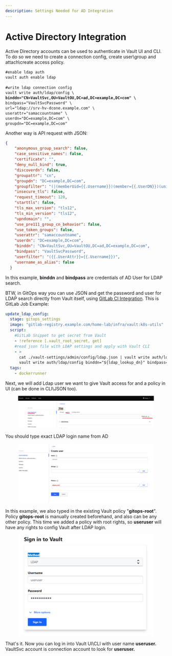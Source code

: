 ```yaml
---
description: Settings Needed for AD Integration
---
```


# Active Directory Integration

Active Directory accounts can be used to authenticate in Vault UI and CLI. To do so we need to create a connection config, create user\group and attach\create access policy.

<pre class="language-bash"><code class="lang-bash">#enable ldap auth
vault auth enable ldap

#write ldap connection config
vault write auth/ldap/config \
<strong>binddn="CN=VaultSvc,OU=VaultOU,DC=ad,DC=example,DC=com" \
</strong>bindpass="VaultSvcPassword" \
url="ldap://srv-hv-dcone.example.com" \
userattr="samaccountname" \
userdn="DC=example,DC=com" \
groupdn="DC=example,DC=com"
</code></pre>

Another way is API request with JSON:

```json
{
    "anonymous_group_search": false,
    "case_sensitive_names": false,
    "certificate": "",
    "deny_null_bind": true,
    "discoverdn": false,
    "groupattr": "cn",
    "groupdn": "DC=example,DC=com",
    "groupfilter": "(|(memberUid={{.Username}})(member={{.UserDN}})(uniqueMember={{.UserDN}}))",
    "insecure_tls": false,
    "request_timeout": 120,
    "starttls": false,
    "tls_max_version": "tls12",
    "tls_min_version": "tls12",
    "upndomain": "",
    "use_pre111_group_cn_behavior": false,
    "use_token_groups": false,
    "userattr": "samaccountname",
    "userdn": "DC=example,DC=com",
    "binddn": "CN=VaultSvc,OU=VaultOU,DC=ad,DC=example,DC=com",
    "bindpass": "VaultSvcPassword",
    "userfilter": "({{.UserAttr}}={{.Username}})",
    "username_as_alias": false
  }
```

In this example, **binddn** and **bindpass** are credentials of AD User for LDAP search.&#x20;

BTW, in GitOps way you can use JSON and get the password and user for LDAP search directly from Vault itself, using [GitLab CI Integration](gitlab-integration.md). This is GitLab Job Example:

```yaml
update_ldap_config:
  stage: gitops_settings
  image: "gitlab-registry.example.com/home-lab/infra/vault:k8s-utils"
  script:
    #GitLab Snippet to get secret from Vault
    - !reference [.vault_root_secret, get]
    #read json file with LDAP settings and apply with Vault CLI
    - >
      cat ./vault-settings/admin/config/ldap.json | vault write auth/ldap/config - ; 
      vault write auth/ldap/config binddn="${ldap_lookup_dn}" bindpass="${ldap_lookup_pass}" url="${ldap_lookup_url}"
  tags:
    - dockerrunner

```

Next, we will add Ldap user we want to give Vault access for and a policy in UI (can be done in CLI\JSON too).

<figure><img src="../../.gitbook/assets/vault-ad-int-1.png" alt=""><figcaption></figcaption></figure>

You should type exact LDAP login name from AD

<figure><img src="../../.gitbook/assets/vault-ad-int-2.png" alt=""><figcaption></figcaption></figure>

In this example, we also typed in the existing Vault policy "**gitops-root**". Policy **gitops-root** is manually created beforehand, and also can be any other policy. This time we added a policy with root rights, so **useruser** will have any rights to config Vault after LDAP login.

<figure><img src="../../.gitbook/assets/vault-ad-int-3.png" alt=""><figcaption></figcaption></figure>

That's it. Now you can log in into Vault UI\CLI with user name **useruser.** VaultSvc account is connection account to look for **useruser.**
